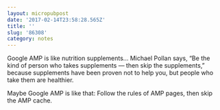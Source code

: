 ```yaml
---
layout: micropubpost
date: '2017-02-14T23:58:28.565Z'
title: ''
slug: '86308'
category: notes
---
```

Google AMP is like nutrition supplements... Michael Pollan says, “Be the kind of person who takes supplements — then skip the supplements,” because supplements have been proven not to help you, but people who take them are healthier.

Maybe Google AMP is like that: Follow the rules of AMP pages, then skip the AMP cache.
